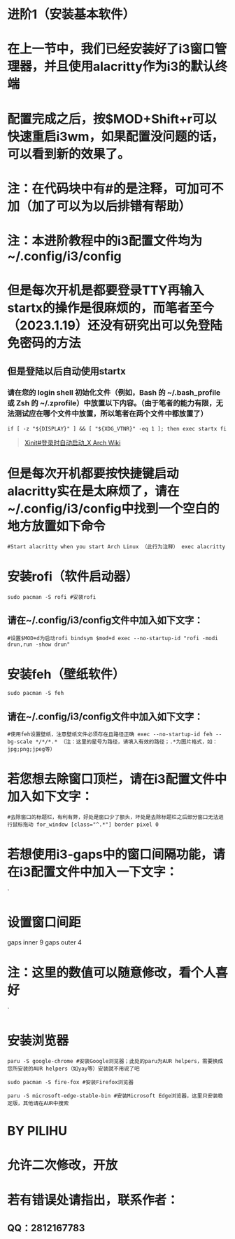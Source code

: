 #                                                                        进阶1（安装基本软件）
# 在上一节中，我们已经安装好了i3窗口管理器，并且使用alacritty作为i3的默认终端

# 配置完成之后，按$MOD+Shift+r可以快速重启i3wm，如果配置没问题的话，可以看到新的效果了。

# 注：在代码块中有#的是注释，可加可不加（加了可以为以后排错有帮助）
# 注：本进阶教程中的i3配置文件均为~/.config/i3/config

# 但是每次开机是都要登录TTY再输入startx的操作是很麻烦的，而笔者至今（2023.1.19）还没有研究出可以免登陆免密码的方法

## 但是登陆以后自动使用startx

### 请在您的 login shell 初始化文件（例如，Bash 的 ~/.bash_profile 或 Zsh 的 ~/.zprofile）中放置以下内容。（由于笔者的能力有限，无法测试应在哪个文件中放置，所以笔者在两个文件中都放置了）
`
if [ -z "${DISPLAY}" ] && [ "${XDG_VTNR}" -eq 1 ]; then
  exec startx
fi
`
> [Xinit#登录时自动启动_X Arch Wiki](https://wiki.archlinuxcn.org/wiki/Xinit#登录时自动启动_X)

# 但是每次开机都要按快捷键启动alacritty实在是太麻烦了，请在~/.config/i3/config中找到一个空白的地方放置如下命令
`
#Start alacritty when you start Arch Linux （此行为注释）
exec alacritty
`

# 安装rofi（软件启动器）
`
sudo pacman -S rofi #安装rofi
`
## 请在~/.config/i3/config文件中加入如下文字：
`
#设置$MOD+d为启动rofi
bindsym $mod+d exec --no-startup-id "rofi -modi drun,run -show drun"
`

# 安装feh（壁纸软件）
`
sudo pacman -S feh
`
## 请在~/.config/i3/config文件中加入如下文字：
`
#使用feh设置壁纸，注意壁纸文件必须存在且路径正确
exec --no-startup-id feh --bg-scale */*/*.* （注：这里的星号为路径，请填入有效的路径；.*为图片格式，如：jpg;png;jpeg等）
`

# 若您想去除窗口顶栏，请在i3配置文件中加入如下文字：
`
#去除窗口的标题栏，有利有弊，好处是窗口少了额头，坏处是去除标题栏之后部分窗口无法进行鼠标拖动
for_window [class="^.*"] border pixel 0
`

# 若想使用i3-gaps中的窗口间隔功能，请在i3配置文件中加入一下文字：
`
# 设置窗口间距
gaps inner 9
gaps outer 4
# 注：这里的数值可以随意修改，看个人喜好
`

# 安装浏览器
`paru -S google-chrome #安装Google浏览器；此处的paru为AUR helpers，需要换成您所安装的AUR helpers（如yay等）安装就不用说了吧
`

`
sudo pacman -S fire-fox #安装Firefox浏览器
`

`paru -S microsoft-edge-stable-bin #安装Microsoft Edge浏览器，这里只安装稳定版，其他请在AUR中搜索
`

# **BY PILIHU**
# **允许二次修改，开放**
# **若有错误处请指出，联系作者：**
## **QQ：2812167783**